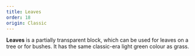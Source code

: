 ```yaml
---
title: Leaves
order: 18
origin: Classic
---
```


**Leaves** is a partially transparent block, which can be used for leaves on a tree or for bushes. It has the same classic-era light green colour as grass.
